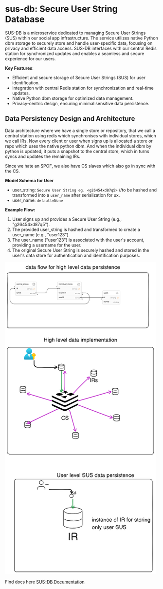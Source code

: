 # sus-db: Secure User String Database

SUS-DB is a microservice dedicated to managing Secure User Strings (SUS) within our social app infrastructure. The service utilizes native Python dbm storage to securely store and handle user-specific data, focusing on privacy and efficient data access. SUS-DB interfaces with our central Redis station for synchronized updates and enables a seamless and secure experience for our users.

**Key Features**:

- Efficient and secure storage of Secure User Strings (SUS) for user identification.
- Integration with central Redis station for synchronization and real-time updates.
- Native Python dbm storage for optimized data management.
- Privacy-centric design, ensuring minimal sensitive data persistence.

## Data Persistency Design and Architecture

Data architecture where we have a single store or repository, that we call a central station using redis which synchronises with individual stores, which we call IRs. Now every client or user when signs up is allocated a store or repo which uses the native python dbm. And when the individual dbm by python is updated, it puts a snapshot to the central store, which in turns syncs and updates the remaining IRs.

Since we hate an SPOF, we also have CS slaves which also go in sync with the CS. 

**Model Schema for User**

- user_string: `Secure User String eg. <g26454xd87q5>` //to be hashed and transformed into a `user_name` after serialization for ux.
- user_name: `default=None`
  
**Example Flow:**

1. User signs up and provides a Secure User String (e.g., "g26454xd87q5").
2. The provided user_string is hashed and transformed to create a user_name (e.g., "user123").
3. The user_name ("user123") is associated with the user's account, providing a username for the user.
4. The original Secure User String is securely hashed and stored in the user's data store for authentication and identification purposes.

![sus_db_design](images/diagram_sus.png)

Find docs here [SUS-DB Documentation](https://github.com/Terre8055/sus-db/wiki)

